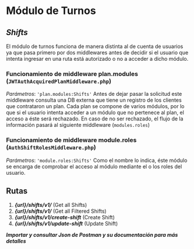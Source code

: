 # Módulo de Turnos
## _Shifts_

El módulo de turnos funciona de manera distinta al de cuenta de usuarios ya que pasa primero por dos middlewares antes de decidir si el usuario que intenta ingresar en una ruta está autorizado o no a acceder a dicho módulo.

### Funcionamiento de middleware plan.modules (`JWTAuthAcquiredPlanMiddleware.php`)
_Parámetros_: <NombreModulo>
`'plan.modules:Shifts'`
Antes de dejar pasar la solicitud este middleware consulta una DB externa que tiene un registro de los clientes que contrataron un plan. Cada plan se compone de varios módulos, por lo que si el usuario intenta acceder a un módulo que no pertenece al plan, el acceso a éste será rechazado.
En caso de no ser rechazado, el flujo de la información pasará al siguiente middleware (`modules.roles`)

### Funcionamiento de middleware module.roles (`AuthShiftRolesMiddleware.php`)
_Parámetros_: <NombreModulo>
`'module.roles:Shifts'`
Como el nombre lo indica, éste módulo se encarga de comprobar el acceso al módulo mediante el o los roles del usuario.

## Rutas
1. _**{url}/shifts/v1/**_ (Get all Shifts)
2. _**{url}/shifts/v1/**_ (Get all Filtered Shifts)
3. _**{url}/shifts/v1/create-shift**_ (Create Shift)
4. _**{url}/shifts/v1/update-shift**_ (Update Shift)

_**Importar y consultar Json de Postman y su documentación para más detalles**_
